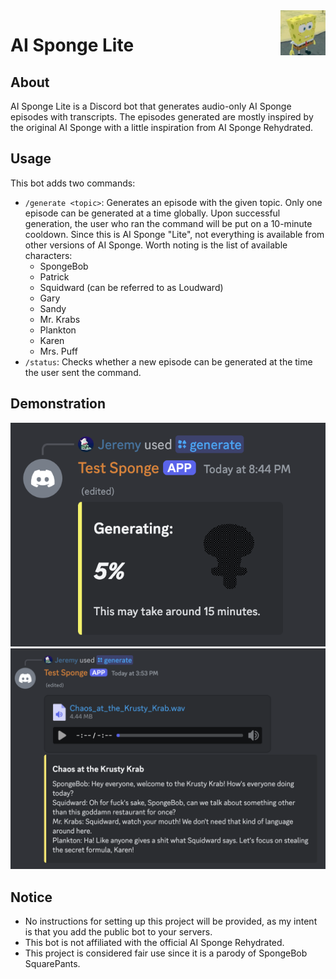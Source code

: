 <img src="img/Logo.png" alt="Logo" title="Logo" align="right" width="72" height="72" />

# AI Sponge Lite

## About

AI Sponge Lite is a Discord bot that generates audio-only AI Sponge episodes with transcripts. The episodes generated
are mostly inspired by the original AI Sponge with a little inspiration from AI Sponge Rehydrated.

## Usage

This bot adds two commands:

- `/generate <topic>`: Generates an episode with the given topic. Only one episode can be generated at a time globally.
  Upon successful generation, the user who ran the command will be put on a 10-minute cooldown. Since this is AI
  Sponge "Lite", not everything is available from other versions of AI Sponge. Worth noting is the list of available
  characters:
    - SpongeBob
    - Patrick
    - Squidward (can be referred to as Loudward)
    - Gary
    - Sandy
    - Mr. Krabs
    - Plankton
    - Karen
    - Mrs. Puff
- `/status`: Checks whether a new episode can be generated at the time the user sent the command.

## Demonstration

<div align="center">
    <img src="img/generating.png" alt="Generating" title="Generating" />
    <img src="img/output.png" alt="Output" title="Output" />
</div>

## Notice

- No instructions for setting up this project will be provided, as my intent is that you add the public bot to your
  servers.
- This bot is not affiliated with the official AI Sponge Rehydrated.
- This project is considered fair use since it is a parody of SpongeBob SquarePants.
